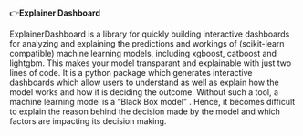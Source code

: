 
👉**Explainer Dashboard**

ExplainerDashboard is a library for quickly building interactive dashboards for analyzing and explaining the predictions and workings of (scikit-learn compatible) machine learning models, including xgboost, catboost and lightgbm. This makes your model transparant and explainable with just two lines of code. It is a python package which generates interactive dashboards which allow users to understand as well as explain how the model works and how it is deciding the outcome. Without such a tool, a machine learning model is a “Black Box model” . Hence, it becomes difficult to explain the reason behind the decision made by the model and which factors are impacting its decision making.
